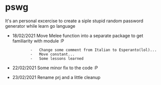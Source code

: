 # pswg 

It's an personal excercise to create a siple stupid random password generator while learn go language

-   18/02/2021  Move Melee function into a separate package to get familiarity with module :P
  
                -   Change some comment from Italian to Esperanto(lol)...
                -   Move constant...
                -   Some lessons learned
  
-   22/02/2021  Some minor fix to the code :P
-   23/02/2021  Rename prj and a little cleanup